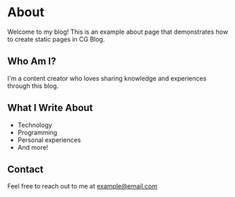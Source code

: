 # About

Welcome to my blog! This is an example about page that demonstrates how to create static pages in CG Blog.

## Who Am I?

I'm a content creator who loves sharing knowledge and experiences through this blog.

## What I Write About

- Technology
- Programming
- Personal experiences
- And more!

## Contact

Feel free to reach out to me at [example@email.com](mailto:example@email.com)
